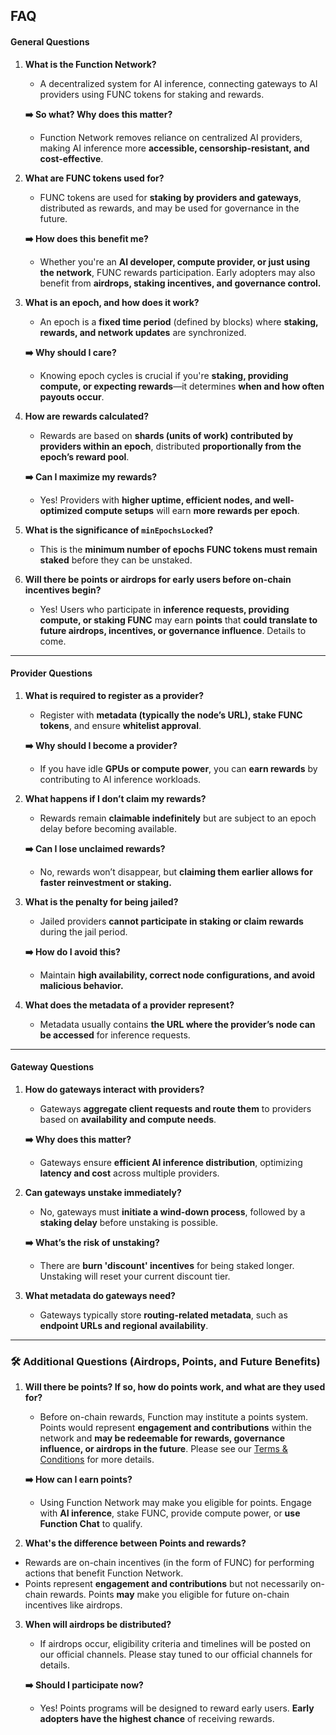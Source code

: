 ## FAQ

#### **General Questions**

1. **What is the Function Network?**

   - A decentralized system for AI inference, connecting gateways to AI providers using FUNC tokens for staking and rewards.

   **➡️ So what? Why does this matter?**

   - Function Network removes reliance on centralized AI providers, making AI inference more **accessible, censorship-resistant, and cost-effective**.

2. **What are FUNC tokens used for?**

   - FUNC tokens are used for **staking by providers and gateways**, distributed as rewards, and may be used for governance in the future.

   **➡️ How does this benefit me?**

   - Whether you're an **AI developer, compute provider, or just using the network**, FUNC rewards participation. Early adopters may also benefit from **airdrops, staking incentives, and governance control.**

3. **What is an epoch, and how does it work?**

   - An epoch is a **fixed time period** (defined by blocks) where **staking, rewards, and network updates** are synchronized.

   **➡️ Why should I care?**

   - Knowing epoch cycles is crucial if you're **staking, providing compute, or expecting rewards**—it determines **when and how often payouts occur**.

4. **How are rewards calculated?**

   - Rewards are based on **shards (units of work) contributed by providers within an epoch**, distributed **proportionally from the epoch’s reward pool**.

   **➡️ Can I maximize my rewards?**

   - Yes! Providers with **higher uptime, efficient nodes, and well-optimized compute setups** will earn **more rewards per epoch**.

5. **What is the significance of `minEpochsLocked`?**

   - This is the **minimum number of epochs FUNC tokens must remain staked** before they can be unstaked.

6. **Will there be points or airdrops for early users before on-chain incentives begin?**

   - Yes! Users who participate in **inference requests, providing compute, or staking FUNC** may earn **points** that **could translate to future airdrops, incentives, or governance influence**. Details to come. 

---

#### **Provider Questions**

1. **What is required to register as a provider?**

   - Register with **metadata (typically the node’s URL), stake FUNC tokens**, and ensure **whitelist approval**.

   **➡️ Why should I become a provider?**

   - If you have idle **GPUs or compute power**, you can **earn rewards** by contributing to AI inference workloads.

2. **What happens if I don’t claim my rewards?**

   - Rewards remain **claimable indefinitely** but are subject to an epoch delay before becoming available.

   **➡️ Can I lose unclaimed rewards?**

   - No, rewards won’t disappear, but **claiming them earlier allows for faster reinvestment or staking.**

3. **What is the penalty for being jailed?**

   - Jailed providers **cannot participate in staking or claim rewards** during the jail period.

   **➡️ How do I avoid this?**

   - Maintain **high availability, correct node configurations, and avoid malicious behavior.**

4. **What does the metadata of a provider represent?**

   - Metadata usually contains **the URL where the provider’s node can be accessed** for inference requests.

---

#### **Gateway Questions**

1. **How do gateways interact with providers?**

   - Gateways **aggregate client requests and route them** to providers based on **availability and compute needs**.

   **➡️ Why does this matter?**

   - Gateways ensure **efficient AI inference distribution**, optimizing **latency and cost** across multiple providers.

2. **Can gateways unstake immediately?**

   - No, gateways must **initiate a wind-down process**, followed by a **staking delay** before unstaking is possible.

   **➡️ What’s the risk of unstaking?**

   - There are **burn 'discount' incentives** for being staked longer. Unstaking will reset your current discount tier.

3. **What metadata do gateways need?**

   - Gateways typically store **routing-related metadata**, such as **endpoint URLs and regional availability**.

---

### **🛠 Additional Questions (Airdrops, Points, and Future Benefits)**

1. **Will there be points? If so, how do points work, and what are they used for?**

   - Before on-chain rewards, Function may institute a points system. Points would represent **engagement and contributions** within the network and **may be redeemable for rewards, governance influence, or airdrops in the future**. Please see our [Terms & Conditions](https://www.function.network/tos.txt) for more details. 

   **➡️ How can I earn points?**

   - Using Function Network may make you eligible for points. Engage with **AI inference**, stake FUNC, provide compute power, or **use Function Chat** to qualify.

2. **What's the difference between Points and rewards?**

- Rewards are on-chain incentives (in the form of FUNC) for performing actions that benefit Function Network.
- Points represent **engagement and contributions** but not necessarily on-chain rewards. Points **may** make you eligible for future on-chain incentives like airdrops.

3. **When will airdrops be distributed?** 

   - If airdrops occur, eligibility criteria and timelines will be posted on our official channels. Please stay tuned to our official channels for details.

   **➡️ Should I participate now?**

   - Yes! Points programs will be designed to reward early users. **Early adopters have the highest chance** of receiving rewards.
